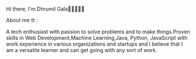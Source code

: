 Hi there, I'm Dhrumil Gala👋🏼👨🏻‍💻


About me 🤓 :

A tech enthusiast with passion to solve problems and to make things.Proven skills in Web Development,Machine Learning,Java, Python, JavaScript with work experience in various organizations and startups and I believe that I am a versatile learner and can get going with any sort of work.

